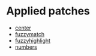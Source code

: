 # Applied patches
- [center](https://tools.suckless.org/dmenu/patches/center/)
- [fuzzymatch](https://tools.suckless.org/dmenu/patches/fuzzymatch/)
- [fuzzyhighlight](https://tools.suckless.org/dmenu/patches/fuzzyhighlight/)
- [numbers](https://tools.suckless.org/dmenu/patches/numbers/)
